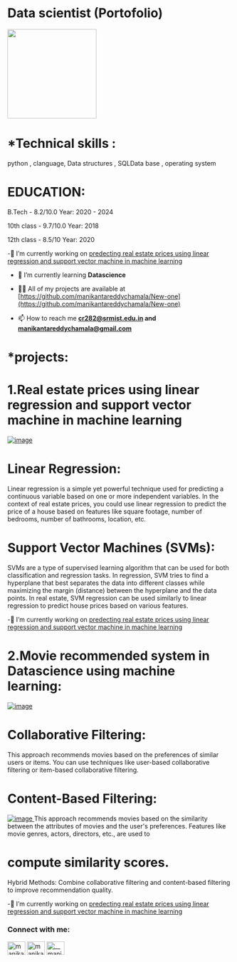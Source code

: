 # Data scientist (Portofolio) 
<img src="![WhatsApp Image 2023-07-07 at 10 32 58 AM (2)](https://github.com/manikantareddychamala/Mani.Portfolio/assets/162694056/18f3bec3-7f07-4adc-8433-6235429d4e14)" width="200" height="200">


# *Technical skills : 
python , clanguage, Data structures , SQLData base , operating system

# EDUCATION:
B.Tech - 8.2/10.0    Year: 2020 - 2024

10th class - 9.7/10.0    Year: 2018

12th class - 8.5/10      Year: 2020

 -🔭 I’m currently working on [predecting real estate prices using linear regression and support vector machine in machine learning](https://github.com/manikantareddychamala/New-one)

- 🌱 I’m currently learning **Datascience**

- 👨‍💻 All of my projects are available at [https://github.com/manikantareddychamala/New-one](https://github.com/manikantareddychamala/New-one)

- 📫 How to reach me **cr282@srmist.edu.in and manikantareddychamala@gmail.com**


# *projects:

# 1.Real estate prices using linear regression and support vector machine in machine learning
[
![image](https://github.com/manikantareddychamala/Mani.Portfolio/assets/162694056/30409967-6e14-4c70-9e2a-3d4ddb46de07)
](url)


# Linear Regression:

Linear regression is a simple yet powerful technique used for predicting a continuous variable based on one or more independent variables.
In the context of real estate prices, you could use linear regression to predict the price of a house based on features like square footage, number of bedrooms, number of bathrooms, location, etc.

# Support Vector Machines (SVMs):

SVMs are a type of supervised learning algorithm that can be used for both classification and regression tasks.
In regression, SVM tries to find a hyperplane that best separates the data into different classes while maximizing the margin (distance) between the hyperplane and the data points.
In real estate, SVM regression can be used similarly to linear regression to predict house prices based on various features.

-🔭 I’m currently working on [predecting real estate prices using linear regression and support vector machine in machine learning](https://github.com/manikantareddychamala/New-one)


# 2.Movie recommended system in Datascience using machine learning:
[
![image](https://github.com/manikantareddychamala/Mani.Portfolio/assets/162694056/cde56b55-7bfb-4af5-b57a-1a318c3d011a)
](url)
# Collaborative Filtering: 
This approach recommends movies based on the preferences of similar users or items. You can use techniques like user-based collaborative filtering or item-based collaborative filtering.
# Content-Based Filtering: 



[
![image](https://github.com/manikantareddychamala/Mani.Portfolio/assets/162694056/71ecfa8d-3872-4a28-9076-97a685af4b7f)
](url)
This approach recommends movies based on the similarity between the attributes of movies and the user's preferences. Features like movie genres, actors, directors, etc., are used to 
# compute similarity scores.
Hybrid Methods: Combine collaborative filtering and content-based filtering to improve recommendation quality.

-🔭 I’m currently working on [predecting real estate prices using linear regression and support vector machine in machine learning](https://github.com/manikantareddychamala/New-one)


<h3 align="left">Connect with me:</h3>
<p align="left">
<a href="https://twitter.com/manikanta reddy chamala" target="blank"><img align="center" src="https://raw.githubusercontent.com/rahuldkjain/github-profile-readme-generator/master/src/images/icons/Social/twitter.svg" alt="manikanta reddy chamala" height="30" width="40" /></a>
<a href="https://linkedin.com/in/manikantareddychamala" target="blank"><img align="center" src="https://raw.githubusercontent.com/rahuldkjain/github-profile-readme-generator/master/src/images/icons/Social/linked-in-alt.svg" alt="manikantareddychamala" height="30" width="40" /></a>
<a href="https://instagram.com/__mani__117" target="blank"><img align="center" src="https://raw.githubusercontent.com/rahuldkjain/github-profile-readme-generator/master/src/images/icons/Social/instagram.svg" alt="__mani__117" height="30" width="40" /></a>
</p>





